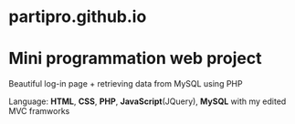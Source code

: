 # partipro.github.io

# Mini programmation web project
Beautiful log-in page + retrieving data from MySQL using PHP

Language: **HTML**, **CSS**, **PHP**, **JavaScript**(JQuery), **MySQL** with my edited MVC framworks

